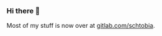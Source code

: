 ### Hi there 👋

Most of my stuff is now over at [gitlab.com/schtobia](https://gitlab.com/schtobia).
